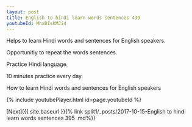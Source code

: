 ```yaml
---
layout: post
title: English to hindi learn words sentences 439 
youtubeId: MhxDIsKMJi4
---
```

 
 
Helps to learn Hindi words and sentences for English speakers.

Opportunitiy to repeat the words sentences. 

Practice Hindi language. 
 
10 minutes practice every day. 
 
How to learn Hindi words and sentences for English speakers 
 
{% include youtubePlayer.html id=page.youtubeId %}
 
 
[Next]({{ site.baseurl }}{% link  split1/_posts/2017-10-15-English to hindi learn words sentences 395 .md%})
 
